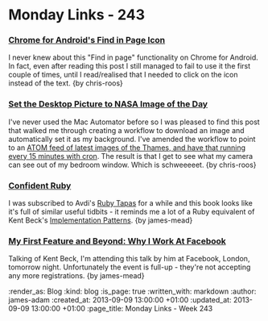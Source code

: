 Monday Links - 243
==================

### [Chrome for Android's Find in Page Icon](http://googlesystem.blogspot.co.uk/2013/08/chrome-for-androids-special-find-in-page.html)

I never knew about this "Find in page" functionality on Chrome for Android. In fact, even after reading this post I still managed to fail to use it the first couple of times, until I read/realised that I needed to click on the icon instead of the text. {by chris-roos}


### [Set the Desktop Picture to NASA Image of the Day](http://www.macosxautomation.com/automator/examples/ex08/03.html)

I've never used the Mac Automator before so I was pleased to find this post that walked me through creating a workflow to download an image and automatically set it as my background. I've amended the workflow to point to an [ATOM feed of latest images of the Thames, and have that running every 15 minutes with cron](http://chrisroos.co.uk/blog/2013-09-09-automatically-updating-my-desktop-background-from-my-thames-time-lapse-pictures). The result is that I get to see what my camera can see out of my bedroom window. Which is schweeeeet. {by chris-roos}


### [Confident Ruby](http://www.confidentruby.com/)

I was subscribed to Avdi's [Ruby Tapas](http://www.rubytapas.com/) for a while and this book looks like it's full of similar useful tidbits - it reminds me a lot of a Ruby equivalent of Kent Beck's [Implementation Patterns](http://www.informit.com/title/0321413091). {by james-mead}


### [My First Feature and Beyond: Why I Work At Facebook](http://www.amiando.com/kent-beck-fb-london.html)

Talking of Kent Beck, I'm attending this talk by him at Facebook, London, tomorrow night. Unfortunately the event is full-up - they're not accepting any more registrations. {by james-mead}


:render_as: Blog
:kind: blog
:is_page: true
:written_with: markdown
:author: james-adam
:created_at: 2013-09-09 13:00:00 +01:00
:updated_at: 2013-09-09 13:00:00 +01:00
:page_title: Monday Links - Week 243
